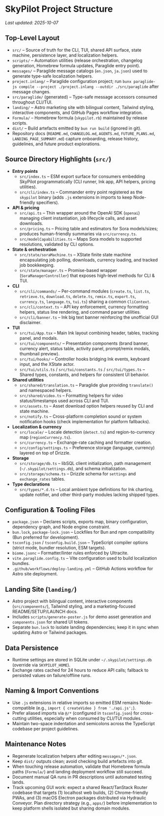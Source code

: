 # SkyPilot Project Structure

_Last updated: 2025-10-07_

## Top-Level Layout
- `src/` – Source of truth for the CLI, TUI, shared API surface, state machine, persistence layer, and localization helpers.
- `scripts/` – Automation utilities (release orchestration, changelog generation, Homebrew formula updates, Paraglide entry point).
- `messages/` – Paraglide message catalogs (`en.json`, `ja.json`) used to generate type-safe localization helpers.
- `project.inlang/` – Paraglide configuration project; run `bunx paraglide-js compile --project ./project.inlang --outdir ./src/paraglide` after message changes.
- `src/paraglide/` (generated) – Type-safe message accessors consumed throughout CLI/TUI.
- `landing/` – Astro marketing site with bilingual content, Tailwind styling, interactive components, and GitHub Pages workflow integration.
- `Formula/` – Homebrew formula (`skypilot.rb`) maintained by release scripts.
- `dist/` – Build artefacts emitted by `bun run build` (ignored in git).
- Repository docs (`README.md`, `CHANGELOG.md`, `AGENTS.md`, `FUTURE_PLANS.md`, `LANDING_PAGE_SUMMARY.md`) capture onboarding, release history, guidelines, and future product explorations.

## Source Directory Highlights (`src/`)
- **Entry points**
  - `src/index.ts` – ESM export surface for consumers embedding SkyPilot programmatically (CLI runner, Ink app, API helpers, pricing utilities).
  - `src/cli/index.ts` – Commander entry point registered as the `skypilot` binary (adds `.js` extensions in imports to keep Node-friendly specifiers).
- **API & pricing**
  - `src/api.ts` – Thin wrapper around the OpenAI SDK (`openai`) managing client instantiation, job lifecycle calls, and asset downloads.
  - `src/pricing.ts` – Pricing table and estimators for Sora models/sizes; produces human-friendly summaries via `src/currency.ts`.
  - `src/modelCapabilities.ts` – Maps Sora models to supported resolutions, validated by CLI options.
- **State & orchestration**
  - `src/state/soraMachine.ts` – XState finite state machine encapsulating job polling, downloads, currency loading, and tracked job bookkeeping.
  - `src/state/manager.ts` – Promise-based wrapper (`SoraManagerController`) that exposes high-level methods for CLI & TUI.
- **CLI**
  - `src/cli/commands/` – Per-command modules (`create.ts`, `list.ts`, `retrieve.ts`, `download.ts`, `delete.ts`, `remix.ts`, `export.ts`, `currency.ts`, `language.ts`, `tui.ts`) sharing a common `CliContext`.
  - `src/cli/context.ts` – API key enforcement, currency formatting helpers, status line rendering, and command parser utilities.
  - `src/cli/banner.ts` – Ink big text banner reinforcing the unofficial GUI disclaimer.
- **TUI**
  - `src/tui/App.tsx` – Main Ink layout combining header, tables, tracking panel, and modals.
  - `src/tui/components/` – Presentation components (brand banner, currency alert, status table, activity panel, prompt/remix modals, thumbnail preview).
  - `src/tui/hooks/` – Controller hooks bridging Ink events, keyboard input, and the XState actor.
  - `src/tui/utils.ts` / `src/tui/constants.ts` / `src/tui/types.ts` – Shared types, constants, and helpers for consistent UI behavior.
- **Shared utilities**
  - `src/shared/translation.ts` – Paraglide glue providing `translate()` and namespaced helpers.
  - `src/shared/video.ts` – Formatting helpers for video status/timestamps used across CLI and TUI.
  - `src/assets.ts` – Asset download option helpers reused by CLI and state machine.
  - `src/notify.ts` – Cross-platform completion sound or system notification hooks (check implementation for platform fallbacks).
- **Localization & currency**
  - `src/locale/` – Locale detection (`detect.ts`) and region-to-currency map (`regionCurrency.ts`).
  - `src/currency.ts` – Exchange-rate caching and formatter creation.
  - `src/config/settings.ts` – Preference storage (language, currency) layered on top of Drizzle.
- **Storage**
  - `src/storage/db.ts` – libSQL client initialization, path management (`~/.skypilot/settings.db`), and schema initialization.
  - `src/storage/schema.ts` – Drizzle schema for `settings` and `exchange_rates` tables.
- **Type declarations**
  - `src/types/*.d.ts` – Local ambient type definitions for Ink charting, update notifier, and other third-party modules lacking shipped types.

## Configuration & Tooling Files
- `package.json` – Declares scripts, exports map, binary configuration, dependency graph, and Node engine constraint.
- `bun.lock`, `package-lock.json` – Lockfiles for Bun and npm compatibility (Bun preferred for development).
- `tsconfig.json` / `tsconfig.build.json` – TypeScript compiler options (strict mode, bundler resolution, ESM targets).
- `biome.jsonc` – Formatter/linter rules enforced by Ultracite.
- `vite.paraglide.config.ts` – Vite configuration used to build localization bundles.
- `.github/workflows/deploy-landing.yml` – GitHub Actions workflow for Astro site deployment.

## Landing Site (`landing/`)
- Astro project with bilingual content, interactive components (`src/components/`), Tailwind styling, and a marketing-focused README/SETUP/LAUNCH docs.
- Includes `scripts/generate-poster.js` for demo asset generation and `components.json` for shared UI tokens.
- Separate `bun.lock` to isolate landing dependencies; keep it in sync when updating Astro or Tailwind packages.

## Data Persistence
- Runtime settings are stored in SQLite under `~/.skypilot/settings.db` (override via `SKYPILOT_HOME`).
- Exchange rates cached for 24 hours to reduce API calls; fallback to persisted values on failure/offline runs.

## Naming & Import Conventions
- Use `.js` extensions in relative imports so emitted ESM remains Node-compatible (e.g., `import { createVideo } from './api.js';`).
- Prefer aliased imports via `@/*` (configured in `tsconfig.json`) for cross-cutting utilities, especially when consumed by CLI/TUI modules.
- Maintain two-space indentation and semicolons across the TypeScript codebase per project guidelines.

## Maintenance Notes
- Regenerate localization helpers after editing `messages/*.json`.
- Keep `dist/` outputs clean; avoid checking build artefacts into git.
- When touching release automation, validate that Homebrew formula paths (`Formula/`) and landing deployment workflow still succeed.
- Document manual QA runs in PR descriptions until automated testing lands.
- Track upcoming GUI work: expect a shared React/TanStack Router codebase that targets (1) localhost web builds, (2) Chrome-friendly PWAs, and (3) macOS Electron packages distributed via Hydraulic Conveyor. Plan directory strategy (e.g., `apps/`) before implementation to keep platform shells isolated but sharing domain modules.
